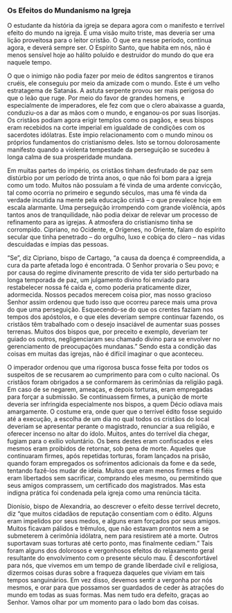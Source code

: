 ### Os Efeitos do Mundanismo na Igreja 

O estudante da história da igreja se depara agora com o manifesto e terrível efeito do mundo na igreja. É uma visão muito triste, mas deveria ser uma lição proveitosa para o leitor cristão. O que era nesse período, continua agora, e deverá sempre ser. O Espírito Santo, que habita em nós, não é menos sensível hoje ao hálito poluído e destruidor do mundo do que era naquele tempo.

O que o inimigo não podia fazer por meio de éditos sangrentos e tiranos cruéis, ele conseguiu por meio da amizade com o mundo. Este é um velho estratagema de Satanás. A astuta serpente provou ser mais perigosa do que o leão que ruge. Por meio do favor de grandes homens, e especialmente de imperadores, ele fez com que o clero abaixasse a guarda, conduziu-os a dar as mãos com o mundo, e enganou-os por suas lisonjas. Os cristãos podiam agora erigir templos como os pagãos, e seus bispos eram recebidos na corte imperial em igualdade de condições com os sacerdotes idólatras. Este ímpio relacionamento com o mundo minou os próprios fundamentos do cristianismo deles. Isto se tornou dolorosamente manifesto quando a violenta tempestade da perseguição se sucedeu à longa calma de sua prosperidade mundana.

Em muitas partes do império, os cristãos tinham desfrutado de paz sem distúrbio por um período de trinta anos, o que não foi bom para a igreja como um todo. Muitos não possuíam a fé vinda de uma ardente convicção, tal como ocorria no primeiro e segundo séculos, mas uma fé vinda da verdade incutida na mente pela educação cristã – o que prevalece hoje em escala alarmante. Uma perseguição irrompendo com grande violência, após tantos anos de tranquilidade, não podia deixar de relevar um processo de refinamento para as igrejas. A atmosfera do cristianismo tinha se corrompido. Cipriano, no Ocidente, e Orígenes, no Oriente, falam do espírito secular que tinha penetrado – do orgulho, luxo e cobiça do clero – nas vidas descuidadas e ímpias das pessoas.

“Se”, diz Cipriano, bispo de Cartago, “a causa da doença é compreendida, a cura da parte afetada logo é encontrada. O Senhor provaria o Seu povo; e por causa do regime divinamente prescrito de vida ter sido perturbado na longa temporada de paz, um julgamento divino foi enviado para restabelecer nossa fé caída e, como poderia praticamente dizer, adormecida. Nossos pecados merecem coisa pior, mas nosso gracioso Senhor assim ordenou que tudo isso que ocorreu parece mais uma prova do que uma perseguição. Esquecendo-se do que os crentes faziam nos tempos dos apóstolos, e o que eles deveriam sempre continuar fazendo, os cristãos têm trabalhado com o desejo insaciável de aumentar suas posses terrenas. Muitos dos bispos que, por preceito e exemplo, deveriam ter guiado os outros, negligenciaram seu chamado divino para se envolver no gerenciamento de preocupações mundanas.” Sendo esta a condição das coisas em muitas das igrejas, não é difícil imaginar o que aconteceu.

O imperador ordenou que uma rigorosa busca fosse feita por todos os suspeitos de se recusarem ao cumprimento para com o culto nacional. Os cristãos foram obrigados a se conformarem às cerimônias da religião pagã. Em caso de se negarem, ameaças, e depois torturas, eram empregadas para forçar a submissão. Se continuassem firmes, a punição de morte deveria ser infringida especialmente nos bispos, a quem Décio odiava mais amargamente. O costume era, onde quer que o terrível édito fosse seguido até a execução, a escolha de um dia no qual todos os cristãos do local deveriam se apresentar perante o magistrado, renunciar a sua religião, e oferecer incenso no altar do ídolo. Muitos, antes do terrível dia chegar, fugiam para o exílio voluntário. Os bens destes eram confiscados e eles mesmos eram proibidos de retornar, sob pena de morte. Aqueles que continuaram firmes, após repetidas torturas, foram lançados na prisão, quando foram empregados os sofrimentos adicionais da fome e da sede, tentando fazê-los mudar de ideia. Muitos que eram menos firmes e fiéis eram libertados sem sacrificar, comprando eles mesmo, ou permitindo que seus amigos comprassem, um certificado dos magistrados. Mas esta indigna prática foi condenada pela igreja como uma renúncia tácita.

Dionísio, bispo de Alexandria, ao descrever o efeito desse terrível decreto, diz “que muitos cidadãos de reputação consentiam com o édito. Alguns eram impelidos por seus medos, e alguns eram forçados por seus amigos. Muitos ficavam pálidos e trêmulos, que não estavam prontos nem a se submeterem à cerimônia idólatra, nem para resistirem até a morte. Outros suportavam suas torturas até certo ponto, mas finalmente cediam.” Tais foram alguns dos dolorosos e vergonhosos efeitos do relaxamento geral resultante do envolvimento com o presente século mau. É desconfortável para nós, que vivemos em um tempo de grande liberdade civil e religiosa, dizermos coisas duras sobre a fraqueza daqueles que viviam em tais tempos sanguinários. Em vez disso, devemos sentir a vergonha por nós mesmos, e orar para que possamos ser guardados de ceder às atrações do mundo em todas as suas formas. Mas nem tudo era defeito, graças ao Senhor. Vamos olhar por um momento para o lado bom das coisas.